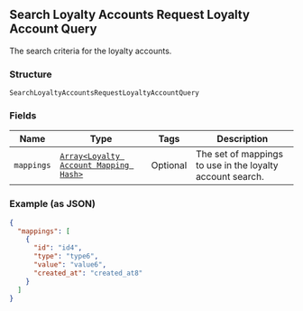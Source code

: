## Search Loyalty Accounts Request Loyalty Account Query

The search criteria for the loyalty accounts.

### Structure

`SearchLoyaltyAccountsRequestLoyaltyAccountQuery`

### Fields

| Name | Type | Tags | Description |
|  --- | --- | --- | --- |
| `mappings` | [`Array<Loyalty Account Mapping Hash>`](/doc/models/loyalty-account-mapping.md) | Optional | The set of mappings to use in the loyalty account search. |

### Example (as JSON)

```json
{
  "mappings": [
    {
      "id": "id4",
      "type": "type6",
      "value": "value6",
      "created_at": "created_at8"
    }
  ]
}
```

